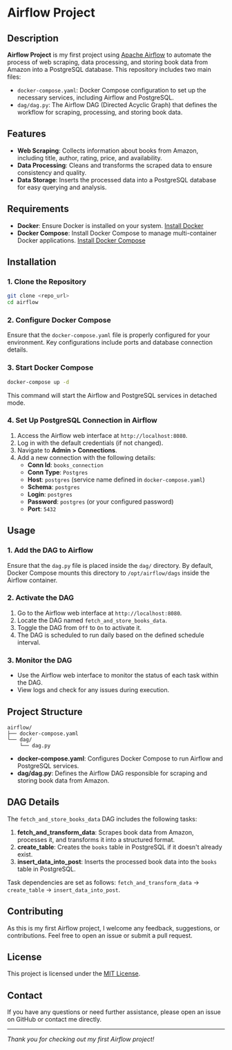 # Airflow Project

## Description

**Airflow Project** is my first project using [Apache Airflow](https://airflow.apache.org/) to automate the process of web scraping, data processing, and storing book data from Amazon into a PostgreSQL database. This repository includes two main files:

- `docker-compose.yaml`: Docker Compose configuration to set up the necessary services, including Airflow and PostgreSQL.
- `dag/dag.py`: The Airflow DAG (Directed Acyclic Graph) that defines the workflow for scraping, processing, and storing book data.

## Features

- **Web Scraping**: Collects information about books from Amazon, including title, author, rating, price, and availability.
- **Data Processing**: Cleans and transforms the scraped data to ensure consistency and quality.
- **Data Storage**: Inserts the processed data into a PostgreSQL database for easy querying and analysis.

## Requirements

- **Docker**: Ensure Docker is installed on your system. [Install Docker](https://docs.docker.com/get-docker/)
- **Docker Compose**: Install Docker Compose to manage multi-container Docker applications. [Install Docker Compose](https://docs.docker.com/compose/install/)

## Installation

### 1. Clone the Repository

```bash
git clone <repo_url>
cd airflow
```

### 2. Configure Docker Compose

Ensure that the `docker-compose.yaml` file is properly configured for your environment. Key configurations include ports and database connection details.

### 3. Start Docker Compose

```bash
docker-compose up -d
```

This command will start the Airflow and PostgreSQL services in detached mode.

### 4. Set Up PostgreSQL Connection in Airflow

1. Access the Airflow web interface at `http://localhost:8080`.
2. Log in with the default credentials (if not changed).
3. Navigate to **Admin > Connections**.
4. Add a new connection with the following details:
   - **Conn Id**: `books_connection`
   - **Conn Type**: `Postgres`
   - **Host**: `postgres` (service name defined in `docker-compose.yaml`)
   - **Schema**: `postgres`
   - **Login**: `postgres`
   - **Password**: `postgres` (or your configured password)
   - **Port**: `5432`

## Usage

### 1. Add the DAG to Airflow

Ensure that the `dag.py` file is placed inside the `dag/` directory. By default, Docker Compose mounts this directory to `/opt/airflow/dags` inside the Airflow container.

### 2. Activate the DAG

1. Go to the Airflow web interface at `http://localhost:8080`.
2. Locate the DAG named `fetch_and_store_books_data`.
3. Toggle the DAG from `Off` to `On` to activate it.
4. The DAG is scheduled to run daily based on the defined schedule interval.

### 3. Monitor the DAG

- Use the Airflow web interface to monitor the status of each task within the DAG.
- View logs and check for any issues during execution.

## Project Structure

```
airflow/
├── docker-compose.yaml
└── dag/
    └── dag.py
```

- **docker-compose.yaml**: Configures Docker Compose to run Airflow and PostgreSQL services.
- **dag/dag.py**: Defines the Airflow DAG responsible for scraping and storing book data from Amazon.

## DAG Details

The `fetch_and_store_books_data` DAG includes the following tasks:

1. **fetch_and_transform_data**: Scrapes book data from Amazon, processes it, and transforms it into a structured format.
2. **create_table**: Creates the `books` table in PostgreSQL if it doesn't already exist.
3. **insert_data_into_post**: Inserts the processed book data into the `books` table in PostgreSQL.

Task dependencies are set as follows: `fetch_and_transform_data` → `create_table` → `insert_data_into_post`.

## Contributing

As this is my first Airflow project, I welcome any feedback, suggestions, or contributions. Feel free to open an issue or submit a pull request.

## License

This project is licensed under the [MIT License](LICENSE).

## Contact

If you have any questions or need further assistance, please open an issue on GitHub or contact me directly.

---

*Thank you for checking out my first Airflow project!*
